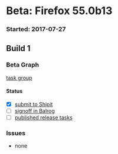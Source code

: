 # Beta: Firefox 55.0b13

### Started: 2017-07-27

## Build 1

### Beta Graph
[task group](https://tools.taskcluster.net/push-inspector/#/SCJmm1VGS4ip3XEQ-BaX0g)


#### Status
- [x] [submit to Shipit](https://wiki.mozilla.org/Release:Release_Automation_on_Mercurial:Starting_a_Release#Submit_to_Ship_It)
- [ ] [signoff in Balrog](../how-tos/relpro.md#3-signoffs)
- [ ] [published release tasks](../how-tos/relpro.md#4-publish-release)

### Issues
- none


